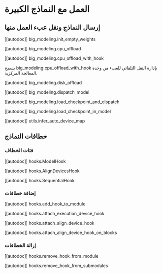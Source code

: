# العمل مع النماذج الكبيرة

## إرسال النماذج ونقل عبء العمل منها

[[autodoc]] big_modeling.init_empty_weights

[[autodoc]] big_modeling.cpu_offload

[[autodoc]] big_modeling.cpu_offload_with_hook

يسمح big_modeling.cpu_offload_with_hook بإدارة النقل التلقائي للعبء من وحدة المعالجة المركزية.

[[autodoc]] big_modeling.disk_offload

[[autodoc]] big_modeling.dispatch_model

[[autodoc]] big_modeling.load_checkpoint_and_dispatch

[[autodoc]] big_modeling.load_checkpoint_in_model

[[autodoc]] utils.infer_auto_device_map

## خطافات النماذج

### فئات الخطاف

[[autodoc]] hooks.ModelHook

[[autodoc]] hooks.AlignDevicesHook

[[autodoc]] hooks.SequentialHook

### إضافة خطافات

[[autodoc]] hooks.add_hook_to_module

[[autodoc]] hooks.attach_execution_device_hook

[[autodoc]] hooks.attach_align_device_hook

[[autodoc]] hooks.attach_align_device_hook_on_blocks

### إزالة الخطافات

[[autodoc]] hooks.remove_hook_from_module

[[autodoc]] hooks.remove_hook_from_submodules